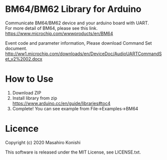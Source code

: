 # BM64/BM62 Library for Arduino
Communicate BM64/BM62 device and your arduino board with UART.  
For more detail of BM64, please see this link.  
https://www.microchip.com/wwwproducts/en/BM64

Event code and parameter information, Please download Command Set document.  
http://ww1.microchip.com/downloads/en/DeviceDoc/AudioUARTCommandSet_v2%2002.docx


# How to Use
1. Download ZIP
2. Install library from zip  
https://www.arduino.cc/en/guide/libraries#toc4
3. Complete! You can see example from File->Examples->BM64

# Licence 
Copyright (c) 2020 Masahiro Konishi

This software is released under the MIT License, see LICENSE.txt.

